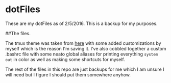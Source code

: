 # dotFiles
These are my dotFiles as of 2/5/2016. This is a backup for my purposes.

##The files.

The tmux theme was taken from [here](https://github.com/gpakosz/.tmux) with some added customizations by myself which is the reason I'm saving it. I've also cobbled together a custom .bashrc file with some neato global aliases for printing everything `system out` in color as well as making some shortcuts for myself.

The rest of the files in this repo are just backups for me which I am unsure I will need but I figure I should put them somewhere anyhow.
